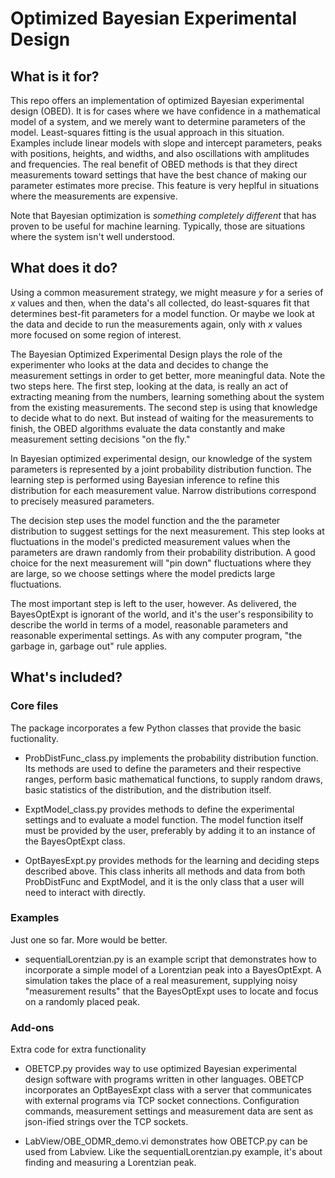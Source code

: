 # Optimized Bayesian Experimental Design

## What is it for?

This repo offers an implementation of optimized Bayesian experimental
design (OBED). It is for cases where we have confidence in a
mathematical model of a system, and we merely want to determine
parameters of the model. Least-squares fitting is the usual approach in
this situation. Examples include linear models with slope and intercept
parameters, peaks with positions, heights, and widths, and also
oscillations with amplitudes and frequencies. The real benefit of OBED
methods is that they direct measurements toward settings that have the
best chance of making our parameter estimates more precise. This feature
is very heplful in situations where the measurements are expensive.

Note that Bayesian optimization is _something completely different_ that
has proven to be useful for machine learning. Typically, those are
situations where the system isn't well understood.

## What does it do?
Using a common measurement strategy, we might measure _y_ for a series
of _x_ values and then, when the data's all collected, do least-squares
fit that determines best-fit parameters for a model function. Or maybe
we look at the data and decide to run the measurements again, only with 
_x_ values more focused on some region of interest.

The Bayesian Optimized Experimental Design plays the role of the
experimenter who looks at the data and decides to change the measurement
settings in order to get better, more meaningful data. Note the two
steps here. The first step, looking at the data, is really an act of
extracting meaning from the numbers, learning something about the system
from the existing measurements. The second step is using that knowledge
to decide what to do next. But instead of waiting for the measurements
to finish, the OBED algorithms evaluate the data constantly and make
measurement setting decisions "on the fly."

In Bayesian optimized experimental design, our knowledge of the system
parameters is represented by a joint probability distribution function.
The learning step is performed using Bayesian inference to refine this
distribution for each measurement value. Narrow distributions correspond
to precisely measured parameters.

The decision step uses the model function and the the parameter
distribution to suggest settings for the next measurement. This step
looks at fluctuations in the model's predicted measurement values when
the parameters are drawn randomly from their probability distribution. A
good choice for the next measurement will "pin down" fluctuations where
they are large, so we choose settings where the model predicts large
fluctuations.

The most important step is left to the user, however. As delivered,
the BayesOptExpt is ignorant of the world, and it's the user's
responsibility to describe the world in terms of a model, reasonable
parameters and reasonable experimental settings. As with any computer
program, "the garbage in, garbage out" rule applies.

## What's included?

### Core files
 
The package incorporates a few Python classes that provide the basic
fuctionality.

* ProbDistFunc_class.py implements the probability distribution
  function. Its methods are used to define the parameters and their
  respective ranges, perform basic mathematical functions, to supply
  random draws, basic statistics of the distribution, and the
  distribution itself.

* ExptModel_class.py provides methods to define the experimental
  settings and to evaluate a model function. The model function itself
  must be provided by the user, preferably by adding it to an instance
  of the BayesOptExpt class.

* OptBayesExpt.py provides methods for the learning and deciding steps
  described above. This class inherits all methods and data from both
  ProbDistFunc and ExptModel, and it is the only class that a user will
  need to interact with directly.
  
### Examples

Just one so far. More would be better.

* sequentialLorentzian.py is an example script that demonstrates how to
  incorporate a simple model of a Lorentzian peak into a BayesOptExpt. A
  simulation takes the place of a real measurement, supplying noisy
  "measurement results" that the BayesOptExpt uses to locate and focus
  on a randomly placed peak.

### Add-ons

Extra code for extra functionality

* OBETCP.py provides way to use optimized Bayesian experimental design
  software with programs written in other languages. OBETCP incorporates
  an OptBayesExpt class with a server that communicates with external
  programs via TCP socket connections. Configuration commands,
  measurement settings and measurement data are sent as json-ified
  strings over the TCP sockets.
  
* LabView/OBE_ODMR_demo.vi demonstrates how OBETCP.py can be used from
  Labview. Like the sequentialLorentzian.py example, it's about finding
  and measuring a Lorentzian peak.



